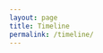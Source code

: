 ```yaml
---
layout: page
title: Timeline
permalink: /timeline/
---
```

<div id="timeline-embed"></div>
<script type="text/javascript" src="../js/embed-timeline.js">&nbsp;</script>
<script type="text/javascript" src="../js/storyjs-embed.js">&nbsp;</script>
